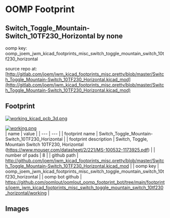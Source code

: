 # OOMP Footprint  
## Switch_Toggle_Mountain-Switch_10TF230_Horizontal  by none  
  
oomp key: oomp_joem_jwm_kicad_footprints_misc_switch_toggle_mountain_switch_10tf230_horizontal  
  
source repo at: [http://gitlab.com/joem/jwm_kicad_footprints_misc.pretty/blob/master/Switch_Toggle_Mountain-Switch_10TF230_Horizontal.kicad_mod](http://gitlab.com/joem/jwm_kicad_footprints_misc.pretty/blob/master/Switch_Toggle_Mountain-Switch_10TF230_Horizontal.kicad_mod)  
## Footprint  
  
[![working_kicad_pcb_3d.png](working_kicad_pcb_3d_600.png)](working_kicad_pcb_3d.png)  
  
[![working.png](working_600.png)](working.png)  
| name | value | 
| --- | --- | 
| footprint name | Switch_Toggle_Mountain-Switch_10TF230_Horizontal | 
| footprint description | Switch, Toggle, Mountain Switch 10TF230, Horizontal (https://www.mouser.com/datasheet/2/221/MS-100532-1173925.pdf) | 
| number of pads | 8 | 
| github path | http://github.com/joem/jwm_kicad_footprints_misc.pretty/blob/master/Switch_Toggle_Mountain-Switch_10TF230_Horizontal.kicad_mod | 
| oomp key | oomp_joem_jwm_kicad_footprints_misc_switch_toggle_mountain_switch_10tf230_horizontal | 
| oomp bot github | https://github.com/oomlout/oomlout_oomp_footprint_bot/tree/main/footprints/joem_jwm_kicad_footprints_misc_switch_toggle_mountain_switch_10tf230_horizontal/working | 
## Images  
